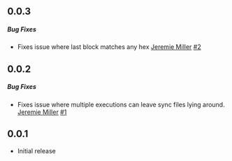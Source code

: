 ## 0.0.3

##### Bug Fixes

  * Fixes issue where last block matches any hex [Jeremie Miller](https://github.com/quartzjer) [#2](https://github.com/clarkda/interfaces/pull/2)

## 0.0.2
##### Bug Fixes

  * Fixes issue where multiple executions can leave sync files lying around. [Jeremie Miller](https://github.com/quartzjer)  [#1](https://github.com/clarkda/interfaces/pull/1)
  
## 0.0.1 
  * Initial release
